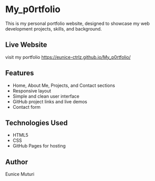 # My_p0rtfolio
This is my personal portfolio website, designed to showcase my web development projects, skills, and background.

## Live Website
visit my portfolio
https://eunice-ctrlz.github.io/My_p0rtfolio/



## Features

- Home, About Me, Projects, and Contact sections
- Responsive layout
- Simple and clean user interface
- GitHub project links and live demos
- Contact form

## Technologies Used

- HTML5  
- CSS
- GitHub Pages for hosting  

## Author
Eunice Muturi

